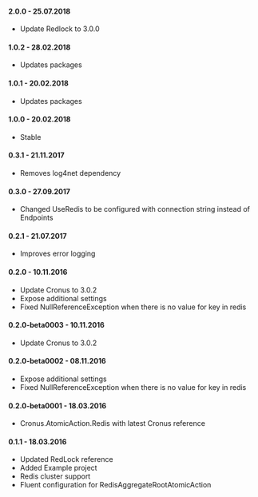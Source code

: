 #### 2.0.0 - 25.07.2018
* Update Redlock to 3.0.0

#### 1.0.2 - 28.02.2018
* Updates packages

#### 1.0.1 - 20.02.2018
* Updates packages

#### 1.0.0 - 20.02.2018
* Stable

#### 0.3.1 - 21.11.2017
* Removes log4net dependency

#### 0.3.0 - 27.09.2017
* Changed UseRedis to be configured with connection string instead of Endpoints

#### 0.2.1 - 21.07.2017
* Improves error logging

#### 0.2.0 - 10.11.2016
* Update Cronus to 3.0.2
* Expose additional settings
* Fixed NullReferenceException when there is no value for key in redis

#### 0.2.0-beta0003 - 10.11.2016
* Update Cronus to 3.0.2

#### 0.2.0-beta0002 - 08.11.2016
* Expose additional settings
* Fixed NullReferenceException when there is no value for key in redis

#### 0.2.0-beta0001 - 18.03.2016
* Cronus.AtomicAction.Redis with latest Cronus reference

#### 0.1.1 - 18.03.2016
* Updated RedLock reference
* Added Example project
* Redis cluster support
* Fluent configuration for RedisAggregateRootAtomicAction
